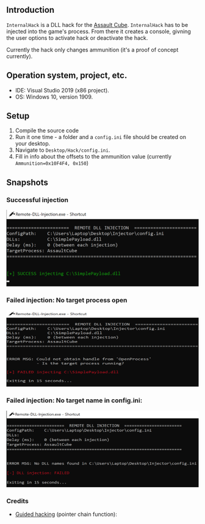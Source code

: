 ## Introduction 

`InternalHack` is a DLL hack for the [Assault Cube](https://assault.cubers.net/). 
`InternalHack` has to be injected into the game's process. From there it creates a console, givning the user options to activate hack or deactivate the hack. 

Currently the hack only changes ammunition (it's a proof of concept currently).

## Operation system, project, etc.

- IDE: Visual Studio 2019 (x86 project).
- OS: Windows 10, version 1909.

## Setup

1. Compile the source code
2. Run it one time - a folder and a `config.ini` file should be created on your desktop.
3. Navigate to `Desktop/Hack/config.ini`.
4. Fill in info about the offsets to the ammunition value (currently `Ammunition=0x10F4F4, 0x150`)

## Snapshots

### Successful injection

<img src="https://github.com/christianshub/DLL-Injector/blob/master/Snapshots/Success.png" height="200" width="600">

### Failed injection: No target process open

<img src="https://github.com/christianshub/DLL-Injector/blob/master/Snapshots/Fail1.png" height="200" width="600">

### Failed injection: No target name in config.ini:

<img src="https://github.com/christianshub/DLL-Injector/blob/master/Snapshots/Fail2.png" height="200" width="600">


### Credits

- [Guided hacking](https://guidedhacking.com/threads/finddmaaddy-c-multilevel-pointer-function.6292/) (pointer chain function): 

